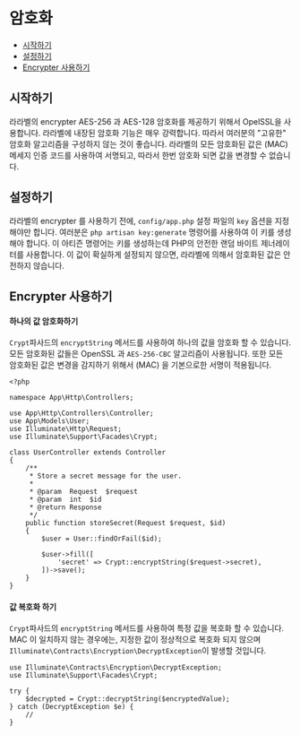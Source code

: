 # 암호화

- [시작하기](#introduction)
- [설정하기](#configuration)
- [Encrypter 사용하기](#using-the-encrypter)

<a name="introduction"></a>
## 시작하기

라라벨의 encrypter AES-256 과 AES-128 암호화를 제공하기 위해서 OpelSSL을 사용합니다. 라라벨에 내장된 암호화 기능은 매우 강력합니다. 따라서 여러분의 "고유한" 암호화 알고리즘을 구성하지 않는 것이 좋습니다. 라라벨의 모든 암호화된 값은 (MAC) 메세지 인증 코드를 사용하여 서명되고, 따라서 한번 암호화 되면 값을 변경할 수 없습니다.

<a name="configuration"></a>
## 설정하기

라라벨의 encrypter 를 사용하기 전에, `config/app.php` 설정 파일의 `key` 옵션을 지정해야만 합니다. 여러분은 `php artisan key:generate` 명령어를 사용하여 이 키를 생성해야 합니다.  이 아티즌 명령어는 키를 생성하는데 PHP의 안전한 랜덤 바이트 제너레이터를 사용합니다. 이 값이 확실하게 설정되지 않으면, 라라벨에 의해서 암호화된 값은 안전하지 않습니다.

<a name="using-the-encrypter"></a>
## Encrypter 사용하기

#### 하나의 값 암호화하기

`Crypt`파사드의 `encryptString` 메서드를 사용하여 하나의 값을 암호화 할 수 있습니다. 모든 암호화된 값들은 OpenSSL 과 `AES-256-CBC` 알고리즘이 사용됩니다. 또한 모든 암호화된 값은 변경을 감지하기 위해서 (MAC) 을 기본으로한 서명이 적용됩니다.

    <?php

    namespace App\Http\Controllers;

    use App\Http\Controllers\Controller;
    use App\Models\User;
    use Illuminate\Http\Request;
    use Illuminate\Support\Facades\Crypt;

    class UserController extends Controller
    {
        /**
         * Store a secret message for the user.
         *
         * @param  Request  $request
         * @param  int  $id
         * @return Response
         */
        public function storeSecret(Request $request, $id)
        {
            $user = User::findOrFail($id);

            $user->fill([
                'secret' => Crypt::encryptString($request->secret),
            ])->save();
        }
    }

#### 값 복호화 하기

`Crypt`파사드의 `encryptString` 메서드를 사용하여 특정 값을 복호화 할 수 있습니다. MAC 이 일치하지 않는 경우에는, 지정한 값이 정상적으로 복호화 되지 않으며 `Illuminate\Contracts\Encryption\DecryptException`이 발생할 것입니다.

    use Illuminate\Contracts\Encryption\DecryptException;
    use Illuminate\Support\Facades\Crypt;

    try {
        $decrypted = Crypt::decryptString($encryptedValue);
    } catch (DecryptException $e) {
        //
    }
